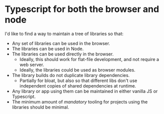 # Typescript for both the browser and node

I'd like to find a way to maintain a tree of libraries so that:

- Any set of libraries can be used in the browser.
- The libraries can be used in Node.
- The libraries can be used directly in the browser.
  - Ideally, this should work for flat-file development, and not require a web server.
  - Ideally, the libraries could be used as browser modules.
- The library builds do not duplicate library dependencies.
  - Partially for bloat, but also so that different libs don't use independent copies of shared dependencies at runtime.
- Any library or app using them can be maintained in either vanilla JS or Typescript.
- The minimum amount of *mandatory* tooling for projects using the libraries should be minimal.
